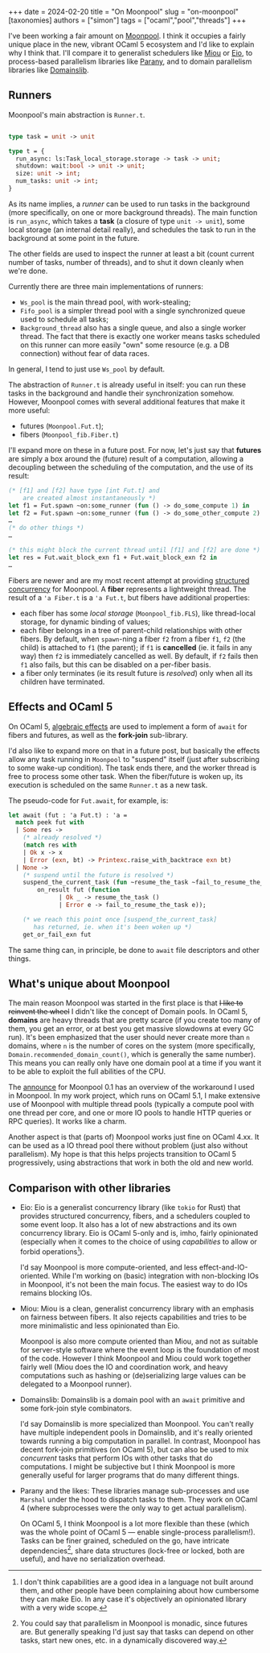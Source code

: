 +++
date = 2024-02-20
title = "On Moonpool"
slug = "on-moonpool"
[taxonomies]
authors = ["simon"]
tags = ["ocaml","pool","threads"]
+++

I've been working a fair amount on [Moonpool](https://github.com/c-cube/moonpool).
I think it occupies a fairly unique place in the new, vibrant OCaml 5 ecosystem and
I'd like to explain why I think that. I'll compare it to generalist schedulers like
[Miou](https://github.com/robur-coop/miou) or [Eio](https://github.com/ocaml-multicore/eio),
to process-based parallelism libraries like [Parany](https://github.com/UnixJunkie/parany),
and to domain parallelism libraries
like [Domainslib](https://github.com/ocaml-multicore/domainslib).

<!-- more -->

## Runners

Moonpool's main abstraction is `Runner.t`.

```ocaml

type task = unit -> unit

type t = {
  run_async: ls:Task_local_storage.storage -> task -> unit;
  shutdown: wait:bool -> unit -> unit;
  size: unit -> int;
  num_tasks: unit -> int;
}
```

As its name implies, a _runner_ can be used to run tasks in the background
(more specifically, on one or more background threads).
The main function is `run_async`, which takes a **task** (a closure
of type `unit -> unit`), some local
storage (an internal detail really), and schedules the task to run
in the background at some point in the future.

The other fields are used to inspect the runner at least a bit (count current
number of tasks, number of threads), and to shut it down cleanly when we're done.

Currently there are three main implementations of runners:
- `Ws_pool` is the main thread pool, with work-stealing;
- `Fifo_pool` is a simpler thread pool with a single synchronized queue used
    to schedule all tasks;
- `Background_thread` also has a single queue, and also a single worker thread.
    The fact that there is exactly one worker means tasks scheduled on
    this runner can more easily "own" some resource (e.g. a DB connection)
    without fear of data races.

In general, I tend to just use `Ws_pool` by default.

The abstraction of `Runner.t` is already useful in itself: you
can run these tasks in the background and handle their synchronization somehow.
However, Moonpool comes with several additional features that make it more useful:
- futures (`Moonpool.Fut.t`);
- fibers (`Moonpool_fib.Fiber.t`)

I'll expand more on these in a future post. For now, let's just say that
**futures** are simply a box around the (future) result of a computation, allowing
a decoupling between the scheduling of the computation, and the use of its result:

```ocaml
(* [f1] and [f2] have type [int Fut.t] and
    are created almost instantaneously *)
let f1 = Fut.spawn ~on:some_runner (fun () -> do_some_compute 1) in
let f2 = Fut.spawn ~on:some_runner (fun () -> do_some_other_compute 2) in
…
(* do other things *)
…

(* this might block the current thread until [f1] and [f2] are done *)
let res = Fut.wait_block_exn f1 + Fut.wait_block_exn f2 in
…
```

Fibers are newer and are my most recent attempt at providing
[structured concurrency](https://vorpus.org/blog/notes-on-structured-concurrency-or-go-statement-considered-harmful/) for Moonpool.
A **fiber**  represents a lightweight thread.
The result of a `'a Fiber.t` is a `'a Fut.t`, but fibers have additional properties:
- each fiber has some _local storage_ (`Moonpool_fib.FLS`), like thread-local storage,
    for dynamic binding of values;
- each fiber belongs in a tree of parent-child relationships with other fibers.
    By default, when `spawn`-ning a fiber `f2` from a fiber `f1`, `f2` (the child)
    is attached to `f1` (the parent); if `f1` is **cancelled** (ie. it fails in any
    way) then `f2` is immediately cancelled as well.  By default,
    if `f2` fails then `f1` also fails, but this can be disabled on a per-fiber
    basis.
- a fiber only terminates (ie its result future is _resolved_) only when all
    its children have terminated.

## Effects and OCaml 5

On OCaml 5, [algebraic effects](https://v2.ocaml.org/manual/effects.html) are used
to implement a form of `await` for fibers and futures, as well as
the **fork-join** sub-library.

I'd also like to expand more on that in a future post, but basically
the effects allow any task running in `Moonpool` to "suspend" itself
(just after subscribing to some wake-up condition).
The task ends there, and the worker thread is free to process some other
task.
When the fiber/future is woken up, its execution is scheduled on the same
`Runner.t` as a new task.

The pseudo-code for `Fut.await`, for example, is:

```ocaml
let await (fut : 'a Fut.t) : 'a =
  match peek fut with
  | Some res ->
    (* already resolved *)
    (match res with
    | Ok x -> x
    | Error (exn, bt) -> Printexc.raise_with_backtrace exn bt)
  | None ->
    (* suspend until the future is resolved *)
    suspend_the_current_task (fun ~resume_the_task ~fail_to_resume_the_task ->
        on_result fut (function
              | Ok _ -> resume_the_task ()
              | Error e -> fail_to_resume_the_task e));

    (* we reach this point once [suspend_the_current_task]
       has returned, ie. when it's been woken up *)
    get_or_fail_exn fut
```

The same thing can, in principle, be done to `await` file descriptors
and other things.

## What's unique about Moonpool

The main reason Moonpool was started in the first place is
that ~~I like to reinvent the wheel~~ I didn't like the concept
of Domain pools.
In OCaml 5, **domains** are heavy threads that are pretty scarce
(if you create too many of them, you get an error, or at best
you get massive slowdowns at every GC run).
It's been emphasized that the user should never create more than `n` domains,
where `n` is the number of cores on the system (more specifically,
`Domain.recommended_domain_count()`, which is generally the same number).
This means you can really only have one domain pool at a time if you want it to
be able to exploit the full abilities of the CPU.

The [announce](https://discuss.ocaml.org/t/ann-moonpool-0-1/12387) for
Moonpool 0.1 has an overview of the workaround I used in Moonpool.
In my work project, which runs on OCaml 5.1, I make extensive use of Moonpool
with multiple thread pools (typically a compute pool with one thread per core,
and one or more IO pools to handle HTTP queries or RPC queries).
It works like a charm.

Another aspect is that (parts of) Moonpool works just fine on OCaml 4.xx.
It can be used as a IO thread pool there without problem (just also without
parallelism).
My hope is that this helps projects transition to OCaml 5 progressively,
using abstractions that work in both the old and new world.

## Comparison with other libraries

- Eio: Eio is a generalist concurrency
    library (like `tokio` for Rust) that provides structured concurrency,
    fibers, and a schedulers coupled to some event loop.
    It also has a lot of new abstractions and its own concurrency library.
    Eio is OCaml 5-only and is, imho, fairly opinionated (especially when
    it comes to the choice of using _capabilities_ to allow or forbid
    operations[^1]).

    I'd say Moonpool is more compute-oriented, and less effect-and-IO-oriented.
    While I'm working on (basic) integration with non-blocking IOs in Moonpool,
    it's not been the main focus.
    The easiest way to do IOs remains blocking IOs.

- Miou: Miou is a clean, generalist concurrency library with an emphasis
    on fairness between fibers. It also rejects capabilities and tries to
    be more minimalistic and less opinionated than Eio.

    Moonpool is also more compute oriented than Miou, and not as suitable
    for server-style software where the event loop is the foundation
    of most of the code. However I think Moonpool and Miou could work together
    fairly well (Miou does the IO and coordination work, and heavy computations
    such as hashing or (de)serializing large values can be delegated to
    a Moonpool runner).

- Domainslib: Domainslib is a domain pool with an `await` primitive and some
    fork-join style combinators.

    I'd say Domainslib is more specialized than Moonpool. You can't really have
    multiple independent pools in Domainslib, and it's really oriented towards
    running a big computation in parallel. In contrast, Moonpool has decent
    fork-join primitives (on OCaml 5), but can also be used to mix
    _concurrent_ tasks that perform IOs with other tasks that do
    computations. I might be subjective but I think Moonpool is more generally
    useful for larger programs that do many different things.

- Parany and the likes: These libraries manage sub-processes and use `Marshal`
    under the hood to dispatch tasks to them. They work on OCaml 4 (where subprocesses
    were the only way to get actual parallelism).

    On OCaml 5, I think Moonpool is a lot more flexible than these (which was
    the whole point of OCaml 5 — enable single-process parallelism!).
    Tasks can be finer grained, scheduled on the go, have intricate dependencies[^2],
    share data structures (lock-free or locked, both are useful), and have no
    serialization overhead.

[^1]: I don't think capabilities are a good idea in a language not built around them,
    and other people have been complaining about how cumbersome they can
    make Eio. In any case it's objectively an opinionated library with a
    very wide scope.

[^2]: You could say that parallelism in Moonpool is monadic, since futures are.
    But generally speaking I'd just say that tasks can depend on other tasks,
    start new ones, etc. in a dynamically discovered way.
